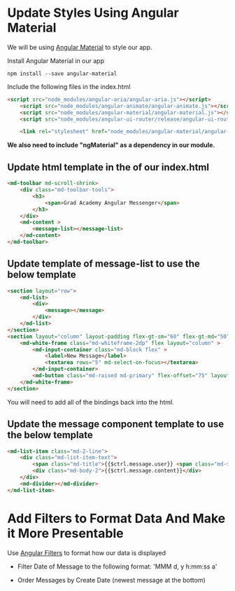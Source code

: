# Update Styles Using Angular Material

We will be using [Angular Material](https://material.angularjs.org/latest/) to style our app.

Install Angular Material in our app

    npm install --save angular-material

Include the following files in the index.html

```html
<script src="node_modules/angular-aria/angular-aria.js"></script>
    <script src="node_modules/angular-animate/angular-animate.js"></script>
    <script src="node_modules/angular-material/angular-material.js"></script>
    <script src="node_modules/angular-ui-router/release/angular-ui-router.min.js"></script>

    <link rel="stylesheet" href="node_modules/angular-material/angular-material.css">
```

**We also need to include "ngMaterial" as a dependency in our module.**

## Update html template in the <body> of our index.html

```html
<md-toolbar md-scroll-shrink>
    <div class="md-toolbar-tools">
        <h3>
            <span>Grad Academy Angular Messenger</span>
        </h3>
    </div>
    <md-content >
        <message-list></message-list>
    </md-content>
</md-toolbar>
```

## Update template of message-list to use the below template

```html
<section layout="row">
    <md-list>
        <div>
            <message></message>
        </div>
    </md-list>
</section>
<section layout="column" layout-padding flex-gt-sm="60" flex-gt-md="50">
    <md-white-frame class="md-whiteframe-2dp" flex layout="column" >
        <md-input-container class="md-block flex" >
            <label>New Message</label>
            <textarea rows="5" md-select-on-focus></textarea>
        </md-input-container>
        <md-button class="md-raised md-primary" flex-offset="75" layout-align="end">Send Message</md-button>
    </md-white-frame>
</section>

```

You will need to add all of the bindings back into the html.

## Update the message component template to use the below template

```html
<md-list-item class="md-2-line">
    <div class="md-list-item-text">
        <span class="md-title">{{$ctrl.message.user}} <span class="md-subhead md-caption">- {{$ctrl.message.date}}</span></span>
        <div class="md-body-2">{{$ctrl.message.content}}</div>
    </div>
    <md-divider></md-divider>
</md-list-item>
```

# Add Filters to Format Data And Make it More Presentable

Use [Angular Filters](https://docs.angularjs.org/api/ng/filter) to format how our data is displayed

- Filter Date of Message to the following format: 'MMM d, y h:mm:ss a'

- Order Messages by Create Date (newest message at the bottom)


